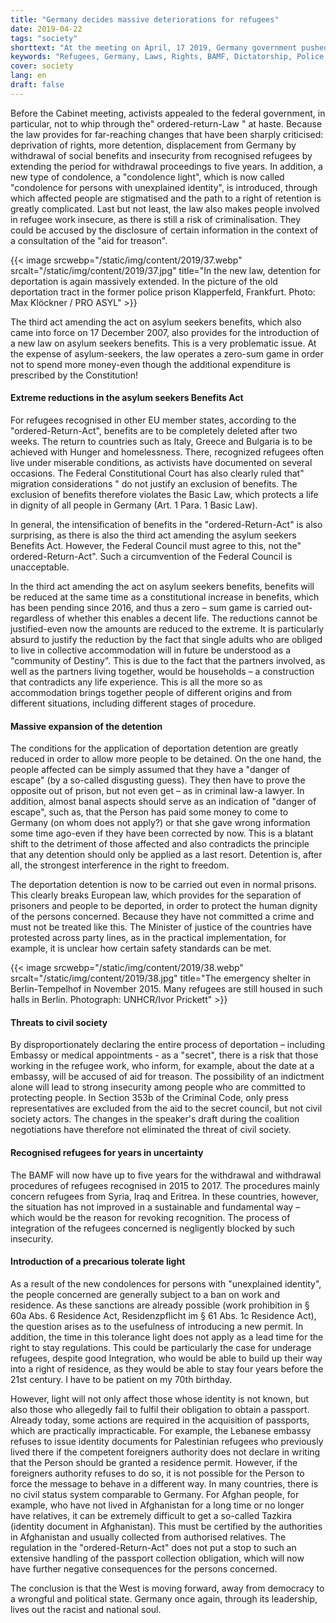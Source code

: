 ```yaml
---
title: "Germany decides massive deteriorations for refugees"
date: 2019-04-22
tags: "society"
shorttext: "At the meeting on April, 17 2019, Germany government pushed forward with two laws the deprivation of refugees."
keywords: "Refugees, Germany, Laws, Rights, BAMF, Dictatorship, Police State, Nationalism, Middle ages, Basic Law"
cover: society
lang: en
draft: false
---
```


Before the Cabinet meeting, activists appealed to the federal government, in particular, not to whip through the" ordered-return-Law " at haste. Because the law provides for far-reaching changes that have been sharply criticised: deprivation of rights, more detention, displacement from Germany by withdrawal of social benefits and insecurity from recognised refugees by extending the period for withdrawal proceedings to five years. In addition, a new type of condolence, a "condolence light", which is now called "condolence for persons with unexplained identity", is introduced, through which affected people are stigmatised and the path to a right of retention is greatly complicated. Last but not least, the law also makes people involved in refugee work insecure, as there is still a risk of criminalisation. They could be accused by the disclosure of certain information in the context of a consultation of the "aid for treason".

{{< image srcwebp="/static/img/content/2019/37.webp" srcalt="/static/img/content/2019/37.jpg" title="In the new law, detention for deportation is again massively extended. In the picture of the old deportation tract in the former police prison Klapperfeld, Frankfurt. Photo: Max Klöckner / PRO ASYL" >}}

The third act amending the act on asylum seekers benefits, which also came into force on 17 December 2007, also provides for the introduction of a new law on asylum seekers benefits. This is a very problematic issue. At the expense of asylum-seekers, the law operates a zero-sum game in order not to spend more money-even though the additional expenditure is prescribed by the Constitution!

#### Extreme reductions in the asylum seekers Benefits Act

For refugees recognised in other EU member states, according to the "ordered-Return-Act", benefits are to be completely deleted after two weeks. The return to countries such as Italy, Greece and Bulgaria is to be achieved with Hunger and homelessness. There, recognized refugees often live under miserable conditions, as activists have documented on several occasions. The Federal Constitutional Court has also clearly ruled that" migration considerations " do not justify an exclusion of benefits. The exclusion of benefits therefore violates the Basic Law, which protects a life in dignity of all people in Germany (Art. 1 Para. 1 Basic Law). 

In general, the intensification of benefits in the "ordered-Return-Act" is also surprising, as there is also the third act amending the asylum seekers Benefits Act. However, the Federal Council must agree to this, not the" ordered-Return-Act". Such a circumvention of the Federal Council is unacceptable.

In the third act amending the act on asylum seekers benefits, benefits will be reduced at the same time as a constitutional increase in benefits, which has been pending since 2016, and thus a zero – sum game is carried out-regardless of whether this enables a decent life. The reductions cannot be justified-even now the amounts are reduced to the extreme. It is particularly absurd to justify the reduction by the fact that single adults who are obliged to live in collective accommodation will in future be understood as a "community of Destiny". This is due to the fact that the partners involved, as well as the partners living together, would be households – a construction that contradicts any life experience. This is all the more so as accommodation brings together people of different origins and from different situations, including different stages of procedure.

#### Massive expansion of the detention

The conditions for the application of deportation detention are greatly reduced in order to allow more people to be detained. On the one hand, the people affected can be simply assumed that they have a "danger of escape" (by a so-called disgusting guess). They then have to prove the opposite out of prison, but not even get – as in criminal law-a lawyer. In addition, almost banal aspects should serve as an indication of "danger of escape", such as, that the Person has paid some money to come to Germany (on whom does not apply?) or that she gave wrong information some time ago-even if they have been corrected by now. This is a blatant shift to the detriment of those affected and also contradicts the principle that any detention should only be applied as a last resort. Detention is, after all, the strongest interference in the right to freedom.

The deportation detention is now to be carried out even in normal prisons. This clearly breaks European law, which provides for the separation of prisoners and people to be deported, in order to protect the human dignity of the persons concerned. Because they have not committed a crime and must not be treated like this. The Minister of justice of the countries have protested across party lines, as in the practical implementation, for example, it is unclear how certain safety standards can be met.

{{< image srcwebp="/static/img/content/2019/38.webp" srcalt="/static/img/content/2019/38.jpg" title="The emergency shelter in Berlin-Tempelhof in November 2015. Many refugees are still housed in such halls in Berlin. Photograph: UNHCR/Ivor Prickett" >}}

#### Threats to civil society

By disproportionately declaring the entire process of deportation – including Embassy or medical appointments - as a "secret", there is a risk that those working in the refugee work, who inform, for example, about the date at a embassy, will be accused of aid for treason. The possibility of an indictment alone will lead to strong insecurity among people who are committed to protecting people. In Section 353b of the Criminal Code, only press representatives are excluded from the aid to the secret council, but not civil society actors. The changes in the speaker's draft during the coalition negotiations have therefore not eliminated the threat of civil society.

#### Recognised refugees for years in uncertainty

The BAMF will now have up to five years for the withdrawal and withdrawal procedures of refugees recognised in 2015 to 2017. The procedures mainly concern refugees from Syria, Iraq and Eritrea. In these countries, however, the situation has not improved in a sustainable and fundamental way – which would be the reason for revoking recognition. The process of integration of the refugees concerned is negligently blocked by such insecurity.

#### Introduction of a precarious tolerate light

As a result of the new condolences for persons with "unexplained identity", the people concerned are generally subject to a ban on work and residence. As these sanctions are already possible (work prohibition in § 60a Abs. 6 Residence Act, Residenzpflicht im § 61 Abs. 1c Residence Act), the question arises as to the usefulness of introducing a new permit. In addition, the time in this tolerance light does not apply as a lead time for the right to stay regulations. This could be particularly the case for underage refugees, despite good Integration, who would be able to build up their way into a right of residence, as they would be able to stay four years before the 21st century. I have to be patient on my 70th birthday.

However, light will not only affect those whose identity is not known, but also those who allegedly fail to fulfil their obligation to obtain a passport. Already today, some actions are required in the acquisition of passports, which are practically impracticable. For example, the Lebanese embassy refuses to issue identity documents for Palestinian refugees who previously lived there if the competent foreigners authority does not declare in writing that the Person should be granted a residence permit. However, if the foreigners authority refuses to do so, it is not possible for the Person to force the message to behave in a different way. In many countries, there is no civil status system comparable to Germany. For Afghan people, for example, who have not lived in Afghanistan for a long time or no longer have relatives, it can be extremely difficult to get a so-called Tazkira (identity document in Afghanistan). This must be certified by the authorities in Afghanistan and usually collected from authorised relatives. The regulation in the "ordered-Return-Act" does not put a stop to such an extensive handling of the passport collection obligation, which will now have further negative consequences for the persons concerned.

The conclusion is that the West is moving forward, away from democracy to a wrongful and political state. Germany once again, through its leadership, lives out the racist and national soul.
